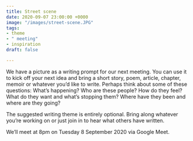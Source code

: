 ```yaml
---
title: Street scene
date: 2020-09-07 23:00:00 +0000
image: "/images/street-scene.JPG"
tags:
- theme
- " meeting"
- inspiration
draft: false

---
```

We have a picture as a writing prompt for our next meeting. You can use it to kick off your next idea and bring a short story, poem, article, chapter, memoir or whatever you’d like to write. Perhaps think about some of these questions: What’s happening? Who are these people? How do they feel? What do they want and what’s stopping them? Where have they been and where are they going?

The suggested writing theme is entirely optional. Bring along whatever you’re working on or just join in to hear what others have written.

We’ll meet at 8pm on Tuesday 8 September 2020 via Google Meet.